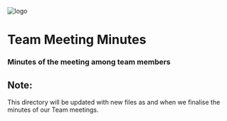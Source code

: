 ![logo](/docs/images/header/header4_mom.png)

# Team Meeting Minutes
### Minutes of the meeting among team members

## Note:
This directory will be updated with new files as and when we finalise the minutes of our Team meetings.
